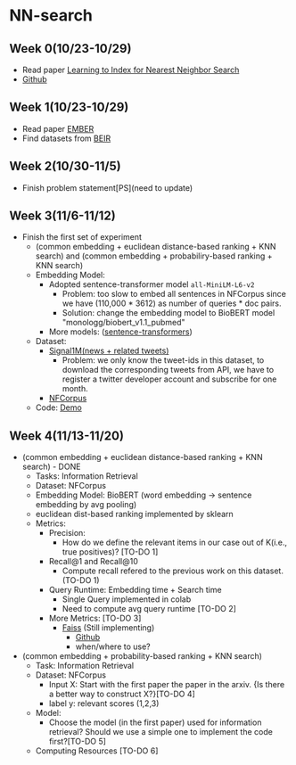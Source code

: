 # NN-search

## Week 0(10/23-10/29)
 - Read paper [Learning to Index for Nearest Neighbor Search](https://arxiv.org/pdf/1807.02962.pdf)
 - [Github](https://github.com/AmorntipPrayoonwong/Learning-to-Index-for-Nearest-Neighbor-Search)
## Week 1(10/23-10/29)
 - Read paper [EMBER](https://arxiv.org/pdf/2106.01501.pdf)
 - Find datasets from [BEIR](https://github.com/beir-cellar/beir)
## Week 2(10/30-11/5)
  - Finish problem statement[PS](need to update)
## Week 3(11/6-11/12)
  - Finish the first set of experiment
    - (common embedding + euclidean distance-based ranking + KNN search) and (common embedding + probabiliry-based ranking + KNN search)
    - Embedding Model:
      - Adopted sentence-transformer model `all-MiniLM-L6-v2`
        - Problem: too slow to embed all sentences in NFCorpus since we have (110,000 * 3612) as number of queries * doc pairs.
        - Solution: change the embedding model to BioBERT model "monologg/biobert_v1.1_pubmed" 
      - More models: ([sentence-transformers](https://www.sbert.net))
    - Dataset:
      - [Signal1M(news + related tweets)](https://research.signal-ai.com/datasets/signal1m-tweetir.html)
        - Problem: we only know the tweet-ids in this dataset, to download the corresponding tweets from API, we have to register a twitter developer account and subscribe for one month.
      - [NFCorpus](https://www.cl.uni-heidelberg.de/statnlpgroup/nfcorpus/)
    - Code:
      [Demo](https://colab.research.google.com/drive/1joFab0X8wMZ9PZn32ojT22sF5yM8upXb?usp=sharing)

## Week 4(11/13-11/20)
  - (common embedding + euclidean distance-based ranking + KNN search) - DONE
     - Tasks: Information Retrieval  
     - Dataset: NFCorpus
     - Embedding Model: BioBERT (word embedding -> sentence embedding by avg pooling)
     - euclidean dist-based ranking implemented by sklearn
     - Metrics:
        - Precision:
           - How do we define the relevant items in our case out of K(i.e., true positives)? [TO-DO 1]
        - Recall@1 and Recall@10
           - Compute recall refered to the previous work on this dataset.(TO-DO 1)
        - Query Runtime: Embedding time + Search time
           - Single Query implemented in colab
           - Need to compute avg query runtime [TO-DO 2]
        - More Metrics: [TO-DO 3]
           - [Faiss](https://www.pinecone.io/learn/series/faiss/vector-indexes/) (Still implementing)
             - [Github](https://github.com/facebookresearch/faiss)
             - when/where to use?
   - (common embedding + probability-based ranking + KNN search)
      - Task: Information Retrieval
      - Dataset: NFCorpus
         - Input X: Start with the first paper the paper in the arxiv. {Is there a better way to construct X?}[TO-DO 4]
         - label y: relevant scores (1,2,3)
      - Model:
         - Choose the model (in the first paper) used for information retrieval? Should we use a simple one to implement the code first?[TO-DO 5]
      - Computing Resources [TO-DO 6]
        
        
          
               
    
